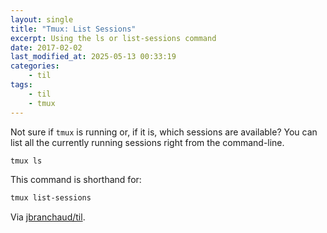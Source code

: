 ```yaml
---
layout: single
title: "Tmux: List Sessions"
excerpt: Using the ls or list-sessions command
date: 2017-02-02
last_modified_at: 2025-05-13 00:33:19
categories:
    - til
tags:
    - til
    - tmux
---
```


Not sure if `tmux` is running or, if it is, which sessions are available?
You can list all the currently running sessions right from the command-line.

```bash
tmux ls
```

This command is shorthand for:

```bash
tmux list-sessions
```

Via [jbranchaud/til](https://github.com/jbranchaud/til).
